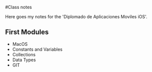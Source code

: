#Class notes

Here goes my notes for the 'Diplomado de Aplicaciones Moviles iOS'.

## First Modules
- MacOS
- Constants and Variables
- Collections
- Data Types
- GIT
